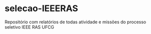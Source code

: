 # selecao-IEEERAS
Repositório com relatórios de todas atividade e missões do processo seletivo IEEE RAS UFCG
